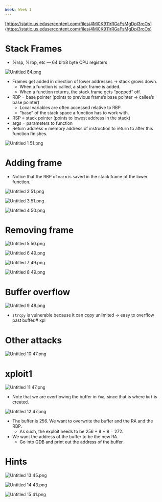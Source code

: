 ```yaml
---
Week: Week 1
---
```

[https://static.us.edusercontent.com/files/4Mi0K911rRGaFsMgDpI3roOs](https://static.us.edusercontent.com/files/4Mi0K911rRGaFsMgDpI3roOs)

# Stack Frames

- %rsp, %rbp, etc — 64 bit/8 byte CPU registers

![Untitled 84.png](attachments/Untitled%2084.png)

- Frames get added in direction of lower addresses → stack grows down.
    - When a function is called, a stack frame is added.
    - When a function returns, the stack frame gets “popped” off.
- RBP = base pointer (points to previous frame’s base pointer → callee’s base pointer)
    - Local variables are often accessed relative to RBP.
    - “base” of the stack space a function has to work with.
- RSP = stack pointer (points to lowest address in the stack)
- args = parameters to function
- Return address = memory address of instruction to return to after this function finishes.

![Untitled 1 51.png](attachments/Untitled%201%2051.png)

# Adding frame

- Notice that the RBP of `main` is saved in the stack frame of the lower function.

![Untitled 2 51.png](attachments/Untitled%202%2051.png)

![Untitled 3 51.png](attachments/Untitled%203%2051.png)

![Untitled 4 50.png](attachments/Untitled%204%2050.png)

# Removing frame

![Untitled 5 50.png](attachments/Untitled%205%2050.png)

![Untitled 6 49.png](attachments/Untitled%206%2049.png)

![Untitled 7 49.png](attachments/Untitled%207%2049.png)

![Untitled 8 49.png](attachments/Untitled%208%2049.png)

# Buffer overflow

![Untitled 9 48.png](attachments/Untitled%209%2048.png)

- `strcpy` is vulnerable because it can copy unlimited → easy to overflow past buffer.# xpl

# Other attacks

![Untitled 10 47.png](attachments/Untitled%2010%2047.png)

# xploit1

![Untitled 11 47.png](attachments/Untitled%2011%2047.png)

- Note that we are overflowing the buffer in `foo`, since that is where `buf` is created.

![Untitled 12 47.png](attachments/Untitled%2012%2047.png)

- The buffer is 256. We want to overwrite the buffer and the RA and the RBP.
    - As such, the exploit needs to be 256 + 8 + 8 = 272.
- We want the address of the buffer to be the new RA.
    - Go into GDB and print out the address of the buffer.

# Hints

![Untitled 13 45.png](attachments/Untitled%2013%2045.png)

![Untitled 14 43.png](attachments/Untitled%2014%2043.png)

![Untitled 15 41.png](attachments/Untitled%2015%2041.png)